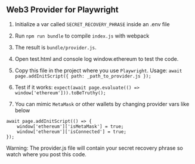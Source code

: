 ## Web3 Provider for Playwright

1. Initialize a var called `SECRET_RECOVERY_PHRASE` inside an .env file

2. Run `npm run bundle` to compile `index.js` with webpack

3. The result is `bundle/provider.js`.

4. Open test.html and console log window.ethereum to test the code.

5. Copy this file in the project where you use
   `Playwright`. Usage: `await page.addInitScript({ path: _path_to_provider.js });`

6. Test if it works: `expect(await page.evaluate(() =>
   window['ethereum'])).toBeTruthy();`

7. You can mimic `MetaMask` or other wallets by changing provider vars like below
```
await page.addInitScript(() => {
    window['ethereum']['isMetaMask'] = true;
    window['ethereum']['isConnected'] = true;
});
```

Warning: The provider.js file will contain your secret recovery phrase so
watch where you post this code.
